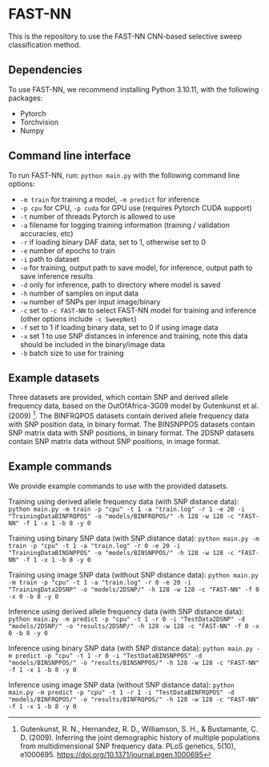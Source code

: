 # FAST-NN
This is the repository to use the FAST-NN CNN-based selective sweep classification method.

## Dependencies
To use FAST-NN, we recommend installing Python 3.10.11, with the following packages:
- Pytorch
- Torchvision
- Numpy

## Command line interface
To run FAST-NN, run:
`python main.py` with the following command line options:
- `-m train` for training a model, `-m predict` for inference
- `-p cpu` for CPU, `-p cuda` for GPU use (requires Pytorch CUDA support)
- `-t` number of threads Pytorch is allowed to use
- `-a` filename for logging training information (training / validation accuracies, etc)
- `-r` if loading binary DAF data, set to 1, otherwise set to 0
- `-e` number of epochs to train
- `-i` path to dataset
- `-o` for training, output path to save model, for inference, output path to save inference results
- `-d` only for inference, path to directory where model is saved
- `-h` number of samples on input data
- `-w` number of SNPs per input image/binary
- `-c` set to `-c FAST-NN` to select FAST-NN model for training and inference (other options include `-c SweepNet`)
- `-f` set to 1 if loading binary data, set to 0 if using image data
- `-x` set 1 to use SNP distances in inference and training, note this data should be included in the binary/image data
- `-b` batch size to use for training

## Example datasets
Three datasets are provided, which contain SNP and derived allele frequency data, based on the OutOfAfrica-3G09 model by Gutenkunst et al. (2009) [^1].
The BINFRQPOS datasets contain derived allele frequency data with SNP position data, in binary format. The BINSNPPOS datasets contain SNP matrix data with SNP positions, in binary format. The 2DSNP datasets contain SNP matrix data without SNP positions, in image format.

## Example commands
We provide example commands to use with the provided datasets.

Training using derived allele frequency data (with SNP distance data):
`python main.py -m train -p "cpu" -t 1 -a "train.log" -r 1 -e 20 -i "TrainingDataBINFRQPOS" -o "models/BINFRQPOS/" -h 128 -w 128 -c "FAST-NN" -f 1 -x 1
 -b 8 -y 0`

Training using binary SNP data (with SNP distance data):
`python main.py -m train -p "cpu" -t 1 -a "train.log" -r 0 -e 20 -i "TrainingDataBINSNPPOS" -o "models/BINSNPPOS/" -h 128 -w 128 -c "FAST-NN" -f 1 -x 1
 -b 8 -y 0`

Training using image SNP data (without SNP distance data):
`python main.py -m train -p "cpu" -t 1 -a "train.log" -r 0 -e 20 -i "TrainingData2DSNP" -o "models/2DSNP/" -h 128 -w 128 -c "FAST-NN" -f 0 -x 0 -b 8 -y
 0`


Inference using derived allele frequency data (with SNP distance data):
`python main.py -m predict -p "cpu" -t 1 -r 0 -i "TestData2DSNP" -d "models/2DSNP/" -o "results/2DSNP/" -h 128 -w 128 -c "FAST-NN" -f 0 -x 0 -b 8 -y 0`

Inference using binary SNP data (with SNP distance data):
`python main.py -m predict -p "cpu" -t 1 -r 0 -i "TestDataBINSNPPOS" -d "models/BINSNPPOS/" -o "results/BINSNPPOS/" -h 128 -w 128 -c "FAST-NN" -f 1 -x
1 -b 8 -y 0`

Inference using image SNP data (without SNP distance data):
`python main.py -m predict -p "cpu" -t 1 -r 1 -i "TestDataBINFRQPOS" -d "models/BINFRQPOS/" -o "results/BINFRQPOS/" -h 128 -w 128 -c "FAST-NN" -f 1 -x 1 -b 8 -y 0`

[^1]: Gutenkunst, R. N., Hernandez, R. D., Williamson, S. H., & Bustamante, C. D. (2009).
Inferring the joint demographic history of multiple populations from multidimensional SNP frequency data.
PLoS genetics, 5(10), e1000695. https://doi.org/10.1371/journal.pgen.1000695

